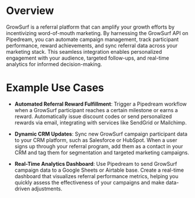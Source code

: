 # Overview

GrowSurf is a referral platform that can amplify your growth efforts by incentivizing word-of-mouth marketing. By harnessing the GrowSurf API on Pipedream, you can automate campaign management, track participant performance, reward achievements, and sync referral data across your marketing stack. This seamless integration enables personalized engagement with your audience, targeted follow-ups, and real-time analytics for informed decision-making.

# Example Use Cases

- **Automated Referral Reward Fulfillment**: Trigger a Pipedream workflow when a GrowSurf participant reaches a certain milestone or earns a reward. Automatically issue discount codes or send personalized rewards via email, integrating with services like SendGrid or Mailchimp.

- **Dynamic CRM Updates**: Sync new GrowSurf campaign participant data to your CRM platform, such as Salesforce or HubSpot. When a user signs up through your referral program, add them as a contact in your CRM and tag them for segmentation and targeted marketing campaigns.

- **Real-Time Analytics Dashboard**: Use Pipedream to send GrowSurf campaign data to a Google Sheets or Airtable base. Create a real-time dashboard that visualizes referral performance metrics, helping you quickly assess the effectiveness of your campaigns and make data-driven adjustments.
